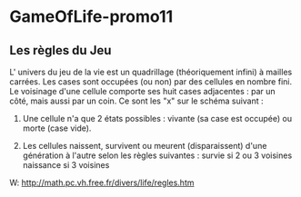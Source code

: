 # GameOfLife-promo11

Les règles du Jeu
---

L' univers du jeu de la vie est un quadrillage (théoriquement infini) à mailles carrées. Les cases sont occupées (ou non) par des cellules en nombre fini. Le voisinage d'une cellule comporte ses huit cases adjacentes : par un côté, mais aussi par un coin. Ce sont les "x" sur le schéma suivant :


1) Une cellule n'a que 2 états possibles : vivante (sa case est occupée) ou morte (case vide).

2) Les cellules naissent, survivent ou meurent (disparaissent) d'une génération à l'autre selon les règles suivantes :
survie si 2 ou 3 voisines
naissance si 3 voisines

W: http://math.pc.vh.free.fr/divers/life/regles.htm
